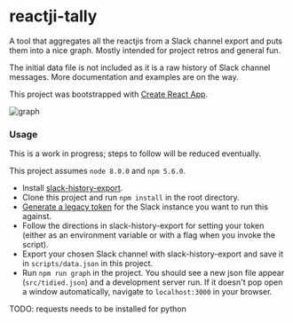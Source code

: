 # reactji-tally

A tool that aggregates all the reactjis from a Slack channel export and puts them into a nice graph. Mostly intended for project retros and general fun.

The initial data file is not included as it is a raw history of Slack channel messages. More documentation and examples are on the way.

This project was bootstrapped with [Create React App](https://github.com/facebookincubator/create-react-app).

![graph](https://i.imgur.com/eRA4Gbh.png)

### Usage

This is a work in progress; steps to follow will be reduced eventually.

This project assumes `node 8.0.0` and `npm 5.6.0`.

* Install [slack-history-export](https://github.com/hisabimbola/slack-history-export).
* Clone this project and run `npm install` in the root directory.
* [Generate a legacy token](https://api.slack.com/custom-integrations/legacy-tokens) for the Slack instance you want to run this against.
* Follow the directions in slack-history-export for setting your token (either as an environment variable or with a flag when you invoke the script).
* Export your chosen Slack channel with slack-history-export and save it in `scripts/data.json` in this project.
* Run `npm run graph` in the project. You should see a new json file appear (`src/tidied.json`) and a development server run. If it doesn't pop open a window automatically, navigate to `localhost:3000` in your browser.

TODO:
requests needs to be installed for python
